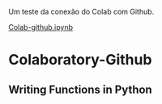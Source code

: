
Um teste da conexão do Colab com Github.

[Colab-github.ipynb](/colab_github.ipnyb)

# Colaboratory-Github
## Writing Functions in Python

